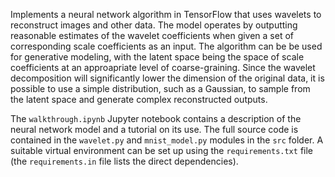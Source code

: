 Implements a neural network algorithm in TensorFlow that uses wavelets to reconstruct images and other data. The model operates by outputting reasonable estimates of the wavelet coefficients when given a set of corresponding scale coefficients as an input. The algorithm can be be used for generative modeling, with the latent space being the space of scale coefficients at an approapriate level of coarse-graining. Since the wavelet decomposition will significantly lower the dimension of the original data, it is possible to use a simple distribution, such as a Gaussian, to sample from the latent space and generate complex reconstructed outputs. 

The `walkthrough.ipynb` Jupyter notebook contains a description of the neural network model and a tutorial on its use. The full source code is contained in the `wavelet.py` and `mnist_model.py` modules in the `src` folder. A suitable virtual environment can be set up using the `requirements.txt` file (the `requirements.in` file lists the direct dependencies).
